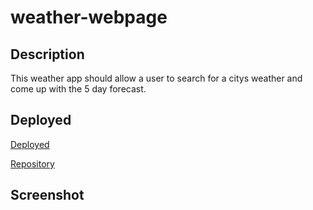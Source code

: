 # weather-webpage

## Description
This weather app should allow a user to search for a citys weather and come up with the 5 day forecast.

## Deployed
[Deployed]()

[Repository]()

## Screenshot